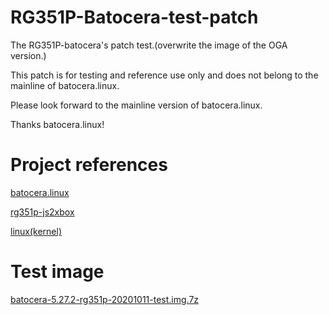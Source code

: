 # RG351P-Batocera-test-patch
The RG351P-batocera's patch test.(overwrite the image of the OGA version.)

This patch is for testing and reference use only and does not belong to the mainline of batocera.linux.

Please look forward to the mainline version of batocera.linux.

Thanks batocera.linux!

# Project references
[batocera.linux](https://github.com/batocera-linux/batocera.linux)

[rg351p-js2xbox](https://github.com/lualiliu/RG351P_virtual-gamepad)

[linux(kernel)](https://github.com/lualiliu/RG351P-linux)

# Test image
[batocera-5.27.2-rg351p-20201011-test.img.7z](https://drive.google.com/file/d/13pg_xMrTEq2u4fboxu6KDbu4Sb2rwYyG/view?usp=sharing)
